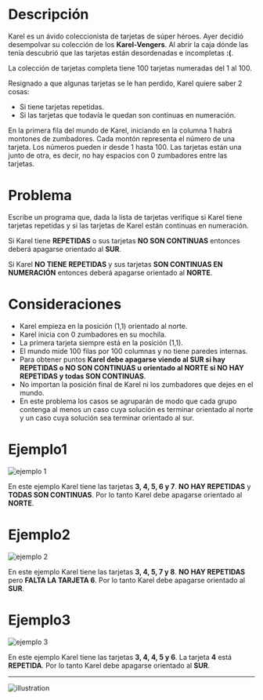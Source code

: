 # Descripción

Karel es un ávido coleccionista de tarjetas de súper héroes.  Ayer decidió desempolvar su colección de los <b>Karel-Vengers</b>. Al abrir la caja dónde las tenía descubrió que las tarjetas están desordenadas e incompletas 
<b>:(</b>.

La colección de tarjetas completa tiene 100 tarjetas numeradas del 1 al 100. 
 
Resignado a que algunas tarjetas se le han perdido, Karel quiere saber 2 cosas:
<ul>
<li>Si tiene tarjetas repetidas.</li>
<li>Si las tarjetas que todavía le quedan son continuas en numeración.</li>
</ul>

En la primera fila del mundo de Karel, iniciando en la columna 1 habrá montones de zumbadores.  Cada montón representa el número de una tarjeta.  Los números pueden ir desde 1 hasta 100.  Las tarjetas están una junto de otra, es decir, no hay espacios con 0 zumbadores entre las tarjetas.

# Problema

Escribe un programa que, dada la lista de tarjetas verifique si Karel tiene tarjetas repetidas y si las tarjetas de Karel están continuas en numeración.

Si Karel tiene <b>REPETIDAS</b> o sus tarjetas <b>NO SON CONTINUAS</b> entonces deberá apagarse orientado al <b>SUR</b>.  

Si Karel <b>NO TIENE REPETIDAS</b> y sus tarjetas <b>SON CONTINUAS EN NUMERACIÓN</b> entonces deberá apagarse orientado al <b>NORTE</b>.


# Consideraciones
<ul>
<li>Karel empieza en la posición (1,1) orientado al norte.</li>

<li>Karel inicia con 0 zumbadores en su mochila.</li>

<li>La primera tarjeta siempre está en la posición (1,1).</li>

<li>El mundo mide 100 filas por 100 columnas y no tiene paredes internas.</li>

<li>Para obtener puntos <b>Karel debe apagarse viendo al SUR si hay REPETIDAS o NO SON CONTINUAS u orientado al NORTE si NO HAY REPETIDAS y todas SON CONTINUAS</b>.</li>

<li>No importan la posición final de Karel ni los zumbadores que dejes en el mundo.</li>

<li>En este problema los casos se agruparán de modo que cada grupo contenga al menos un caso cuya solución es terminar orientado al norte y un caso cuya solución sea terminar orientado al sur.</li>
</ul>


# Ejemplo1
![ejemplo 1](ejemplo1.png)

En este ejemplo Karel tiene las tarjetas <b>3, 4, 5, 6 y 7</b>.
<b>NO HAY REPETIDAS</b> y <b>TODAS SON CONTINUAS</b>.  Por lo tanto Karel debe apagarse orientado al <b>NORTE</b>.

# Ejemplo2
![ejemplo 2](ejemplo2.png)

En este ejemplo Karel tiene las tarjetas <b>3, 4, 5, 7 y 8</b>.
<b>NO HAY REPETIDAS</b> pero <b>FALTA LA TARJETA 6</b>.  Por lo tanto Karel debe apagarse orientado al <b>SUR</b>.
# Ejemplo3
![ejemplo 3](ejemplo3.png)

En este ejemplo Karel tiene las tarjetas <b>3, 4, 4, 5 y 6</b>.
La tarjeta <b>4</b> está <b>REPETIDA</b>.  Por lo tanto Karel debe apagarse orientado al <b>SUR</b>.

---

![illustration](illustration.png)
